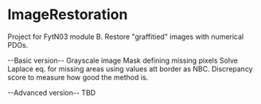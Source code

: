 # ImageRestoration

Project for FytN03 module B.
Restore "graffitied" images with numerical PDOs.

--Basic version--
  Grayscale image
  Mask defining missing pixels
  Solve Laplace eq. for missing areas using values att border as NBC.
  Discrepancy score to measure how good the method is.

--Advanced version--
  TBD
